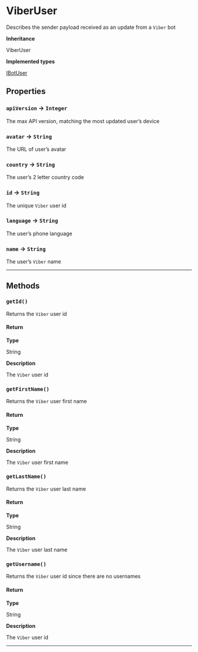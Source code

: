 # ViberUser

Describes the sender payload received as an update from a `Viber` bot

**Inheritance**

ViberUser

**Implemented types**

[IBotUser](/types/Classes/IBotUser.md)

## Properties

### `apiVersion` → `Integer`

The max API version, matching the most updated user’s device

### `avatar` → `String`

The URL of user’s avatar

### `country` → `String`

The user’s 2 letter country code

### `id` → `String`

The unique `Viber` user id

### `language` → `String`

The user’s phone language

### `name` → `String`

The user’s `Viber` name

---

## Methods

### `getId()`

Returns the `Viber` user id

#### Return

**Type**

String

**Description**

The `Viber` user id

### `getFirstName()`

Returns the `Viber` user first name

#### Return

**Type**

String

**Description**

The `Viber` user first name

### `getLastName()`

Returns the `Viber` user last name

#### Return

**Type**

String

**Description**

The `Viber` user last name

### `getUsername()`

Returns the `Viber` user id since there are no usernames

#### Return

**Type**

String

**Description**

The `Viber` user id

---
